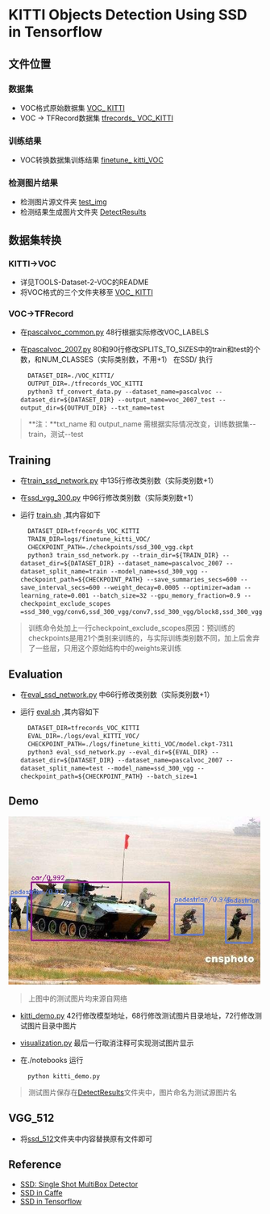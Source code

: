 # KITTI Objects Detection Using SSD in Tensorflow #

## 文件位置 ##

### 数据集 ###
* VOC格式原始数据集 [VOC_ KITTI](/VOC_KITTI)
* VOC -> TFRecord数据集 [tfrecords_ VOC_KITTI](/tfrecords_VOC_KITTI)

### 训练结果 ###
* VOC转换数据集训练结果 [finetune_ kitti_VOC](/logs/finetune_kitti_VOC)

### 检测图片结果 ###
* 检测图片源文件夹  [test_img](/test_img)
* 检测结果生成图片文件夹  [DetectResults](/DetectResults)

## 数据集转换 ##

### KITTI->VOC ###
* 详见TOOLS-Dataset-2-VOC的README
* 将VOC格式的三个文件夹移至 [VOC_ KITTI](/VOC_KITTI)

### VOC->TFRecord ###
* 在[pascalvoc_common.py](/datasets/pascalvoc_common.py) 48行根据实际修改VOC_LABELS
* 在[pascalvoc_2007.py](/datasets/pascalvoc_2007.py) 80和90行修改SPLITS_TO_SIZES中的train和test的个数，和NUM_CLASSES（实际类别数，不用+1）
在SSD/ 执行

        DATASET_DIR=./VOC_KITTI/
		OUTPUT_DIR=./tfrecords_VOC_KITTI
		python3 tf_convert_data.py --dataset_name=pascalvoc --dataset_dir=${DATASET_DIR} --output_name=voc_2007_test --output_dir=${OUTPUT_DIR} --txt_name=test

 
> **注：**txt_name 和 output_name 需根据实际情况改变，训练数据集--train，测试--test

## Training ##
* 在[train_ssd_network.py](/train_ssd_network.py) 中135行修改类别数（实际类别数+1）
* 在[ssd_vgg_300.py](/nets/ssd_vgg_300.py) 中96行修改类别数（实际类别数+1）
* 运行 [train.sh](/train.sh) ,其内容如下

    	DATASET_DIR=tfrecords_VOC_KITTI
		TRAIN_DIR=logs/finetune_kitti_VOC/
		CHECKPOINT_PATH=./checkpoints/ssd_300_vgg.ckpt
		python3 train_ssd_network.py --train_dir=${TRAIN_DIR} --dataset_dir=${DATASET_DIR} --dataset_name=pascalvoc_2007 --dataset_split_name=train --model_name=ssd_300_vgg --checkpoint_path=${CHECKPOINT_PATH} --save_summaries_secs=600 --save_interval_secs=600 --weight_decay=0.0005 --optimizer=adam --learning_rate=0.001 --batch_size=32 --gpu_memory_fraction=0.9 --checkpoint_exclude_scopes =ssd_300_vgg/conv6,ssd_300_vgg/conv7,ssd_300_vgg/block8,ssd_300_vgg/block9,ssd_300_vgg/block10,ssd_300_vgg/block11,ssd_300_vgg/block4_box,ssd_300_vgg/block7_box,ssd_300_vgg/block8_box,ssd_300_vgg/block9_box,ssd_300_vgg/block10_box,ssd_300_vgg/block11_box
> 训练命令处加上一行checkpoint_exclude_scopes原因：预训练的checkpoints是用21个类别来训练的，与实际训练类别数不同，加上后舍弃了一些层，只用这个原始结构中的weights来训练

## Evaluation ##
* 在[eval_ssd_network.py](/eval_ssd_network.py) 中66行修改类别数（实际类别数+1）
* 运行 [eval.sh](/eval.sh) ,其内容如下

		DATASET_DIR=tfrecords_VOC_KITTI
		EVAL_DIR=./logs/eval_KITTI_VOC/
		CHECKPOINT_PATH=./logs/finetune_kitti_VOC/model.ckpt-7311
		python3 eval_ssd_network.py --eval_dir=${EVAL_DIR} --dataset_dir=${DATASET_DIR} --dataset_name=pascalvoc_2007 --dataset_split_name=test --model_name=ssd_300_vgg --checkpoint_path=${CHECKPOINT_PATH} --batch_size=1

## Demo ##
![demo](/demo.jpg)

> 上图中的测试图片均来源自网络

* [kitti_demo.py](/notebooks/kitti_demo.py) 42行修改模型地址，68行修改测试图片目录地址，72行修改测试图片目录中图片
* [visualization.py](/notebooks/visualization.py) 最后一行取消注释可实现测试图片显示

* 在./notebooks 运行 

    	python kitti_demo.py

> 测试图片保存在[DetectResults](/DetectResults)文件夹中，图片命名为测试源图片名

## VGG_512 ##
* 将[ssd_512](/ssd_512)文件夹中内容替换原有文件即可

## Reference ##
* [SSD: Single Shot MultiBox Detector](http://arxiv.org/abs/1512.02325)
* [SSD in Caffe](https://github.com/weiliu89/caffe/tree/ssd)
* [SSD in Tensorflow](https://github.com/balancap/SSD-Tensorflow)
